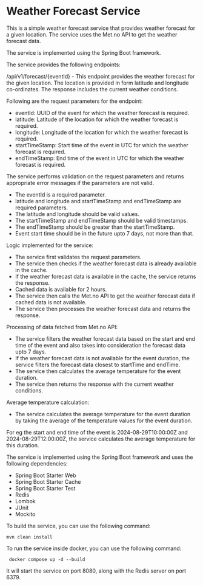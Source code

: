 Weather Forecast Service
========================

This is a simple weather forecast service that provides weather forecast for a given location. The service uses the Met.no API to get the weather forecast data.

The service is implemented using the Spring Boot framework.

The service provides the following endpoints:

/api/v1/forecast/{eventId} - This endpoint provides the weather forecast for the given location. The location is provided in form latitude and longitude co-ordinates. The response includes the current weather conditions.

Following are the request parameters for the endpoint:
 - eventId: UUID of the event for which the weather forecast is required.
 - latitude: Latitude of the location for which the weather forecast is required.
 - longitude: Longitude of the location for which the weather forecast is required.
 - startTimeStamp: Start time of the event in UTC for which the weather forecast is required.
 - endTimeStamp: End time of the event in UTC for which the weather forecast is required.

The service performs validation on the request parameters and returns appropriate error messages if the parameters are not valid.

 - The eventId is a required parameter.
 -  latitude and longitude and startTimeStamp and endTimeStamp are required parameters.
 - The latitude and longitude should be valid values.
 - The startTimeStamp and endTimeStamp should be valid timestamps.
 - The endTimeStamp should be greater than the startTimeStamp.
 - Event start time should be in the future upto 7 days, not more than that.

Logic implemented for the service:
 - The service first validates the request parameters.
 - The service then checks if the weather forecast data is already available in the cache.
 - If the weather forecast data is available in the cache, the service returns the response.
 - Cached data is available for 2 hours.
 - The service then calls the Met.no API to get the weather forecast data if cached data is not available.
 - The service then processes the weather forecast data and returns the response.

Processing of data fetched from Met.no API:
 - The service filters the weather forecast data based on the start and end time of the event and also takes into consideration the forecast data upto 7 days.
 - If the weather forecast data is not available for the event duration, the service filters the forecast data closest to startTime and endTime.
 - The service then calculates the average temperature for the event duration.
 - The service then returns the response with the current weather conditions.

Average temperature calculation:
 - The service calculates the average temperature for the event duration by taking the average of the temperature values for the event duration. 
 
For eg the start and end time of the event is 2024-08-29T10:00:00Z and 2024-08-29T12:00:00Z, the service calculates the average temperature for this duration.

The service is implemented using the Spring Boot framework and uses the following dependencies:
 - Spring Boot Starter Web
 - Spring Boot Starter Cache
 - Spring Boot Starter Test
 - Redis
 - Lombok
 - JUnit
 - Mockito

To build the service, you can use the following command:

```
mvn clean install
```

To run the service inside docker, you can use the following command:

```
 docker compose up -d --build

```
 It will start the service on port 8080, along with the Redis server on port 6379.
